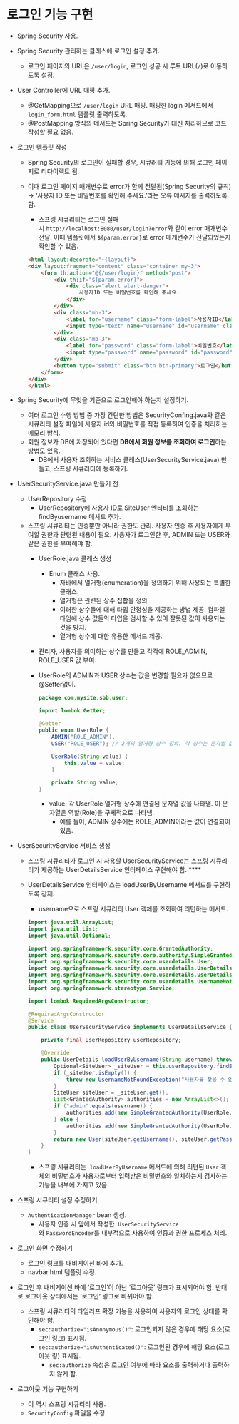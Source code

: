 # 로그인 기능 구현

- Spring Security 사용.
- Spring Security 관리하는 클래스에 로그인 설정 추가.
    - 로그인 페이지의 URL은 `/user/login`, 로그인 성공 시 루트 URL(`/`)로 이동하도록 설정.
- User Controller에 URL 매핑 추가.
    - @GetMapping으로 `/user/login` URL 매핑. 매핑한 login 메서드에서 `login_form.html` 템플릿 출력하도록.
    - @PostMapping 방식의 메서드는 Spring Security가 대신 처리하므로 코드 작성할 필요 없음.
- 로그인 템플릿 작성
    - Spring Security의 로그인이 실패할 경우, 시큐러티 기능에 의해 로그인 페이지로 리다이렉트 됨.
    - 이때 로그인 페이지 매개변수로 error가 함께 전달됨(Spring Security의 규칙) → ‘사용자 ID 또는 비밀번호를 확인해 주세요.’라는 오류 메시지를 출력하도록 함.
        - 스프링 시큐리티는 로그인 실패 시 `http://localhost:8080/user/login?error`와 같이 error 매개변수 전달. 이때 템플릿에서 `${param.error}`로 error 매개변수가 전달되었는지 확인할 수 있음.
        
        ```html
        <html layout:decorate="~{layout}">
        <div layout:fragment="content" class="container my-3">
            <form th:action="@{/user/login}" method="post">
                <div th:if="${param.error}">
                    <div class="alert alert-danger">
                        사용자ID 또는 비밀번호를 확인해 주세요.
                    </div>
                </div>
                <div class="mb-3">
                    <label for="username" class="form-label">사용자ID</label>
                    <input type="text" name="username" id="username" class="form-control">
                </div>
                <div class="mb-3">
                    <label for="password" class="form-label">비밀번호</label>
                    <input type="password" name="password" id="password" class="form-control">
                </div>
                <button type="submit" class="btn btn-primary">로그인</button>
            </form>
        </div>
        </html>
        
        ```
        

- Spring Security에 무엇을 기준으로 로그인해야 하는지 설정하기.
    - 여러 로그인 수행 방법 중 가장 간단한 방법은 SecurityConfing.java와 같은 시큐리티 설정 파일에 사용자 id와 비밀번호를 직접 등록하여 인증을 처리하는 메모리 방식.
    - 회원 정보가 DB에 저장되어 있다면 **DB에서 회원 정보를 조회하여 로그인**하는 방법도 있음.
        - DB에서 사용자 조회하는 서비스 클래스(UserSecurityService.java) 만들고, 스프링 시큐러티에 등록하기.

- UserSecurityService.java 만들기 전
    - UserRepository 수정
        - UserRepository에 사용자 ID로 SiteUser 엔티티를 조회하는 findByusername 메서드 추가.
    - 스프링  시큐리티는 인증뿐만 아니라 권한도 관리. 사용자 인증 후 사용자에게 부여할 권한과 관련된 내용이 필요. 사용자가 로그인한 후, ADMIN 또는 USER와 같은 권한을 부여해야 함.
        - UserRole.java 클래스 생성
            - Enum 클래스 사용.
                - 자바에서 열거형(enumeration)을 정의하기 위해 사용되는 특별한 클래스.
                - 열거형은 관련된 상수 집합을 정의
                - 이러한 상수들에 대해 타입 안정성을 제공하는 방법 제공. 컴파일 타임에 상수 값들의 타입을 검사할 수 있어 잘못된 값이 사용되는 것을 방지.
                - 열거형 상수에 대한 유용한 메서드 제공.
        - 관리자, 사용자를 의미하는 상수를 만들고 각각에 ROLE_ADMIN, ROLE_USER 값 부여.
        - UserRole의 ADMIN과 USER 상수는 값을 변경할 필요가 없으므로 @Setter없이.
            
            ```java
            package com.mysite.sbb.user;
            
            import lombok.Getter;
            
            @Getter
            public enum UserRole {
                ADMIN("ROLE_ADMIN"),
                USER("ROLE_USER"); // 2개의 열거형 상수 정의. 각 상수는 문자열 값을 가짐.
            
                UserRole(String value) {
                    this.value = value;
                }
            
                private String value;
            }
            
            ```
            
            - value: 각 UserRole 열거형 상수에 연결된 문자열 값을 나타냄. 이 문자열은 역할(Role)을 구체적으로 나타냄.
                - 예를 들어, ADMIN 상수에는 ROLE_ADMIN이라는 값이 연결되어 있음.

- UserSecurityService 서비스 생성
    - 스프링 시큐리티가 로그인 시 사용할 UserSecurityService는 스프링 시큐리티가 제공하는 UserDetailsService 인터페이스 구현해야 함. ****
    - UserDetailsService 인터페이스는 loadUserByUsername 메서드를 구현하도록 강제.
        - username으로 스프링 시큐리티 User 객체를 조회하여 리턴하는 메서드.
        
        ```java
        import java.util.ArrayList;
        import java.util.List;
        import java.util.Optional;
        
        import org.springframework.security.core.GrantedAuthority;
        import org.springframework.security.core.authority.SimpleGrantedAuthority;
        import org.springframework.security.core.userdetails.User;
        import org.springframework.security.core.userdetails.UserDetails;
        import org.springframework.security.core.userdetails.UserDetailsService;
        import org.springframework.security.core.userdetails.UsernameNotFoundException;
        import org.springframework.stereotype.Service;
        
        import lombok.RequiredArgsConstructor;
        
        @RequiredArgsConstructor
        @Service
        public class UserSecurityService implements UserDetailsService {
        
            private final UserRepository userRepository;
        
            @Override
            public UserDetails loadUserByUsername(String username) throws UsernameNotFoundException {
                Optional<SiteUser> _siteUser = this.userRepository.findByusername(username);
                if (_siteUser.isEmpty()) {
                    throw new UsernameNotFoundException("사용자를 찾을 수 없습니다.");
                }
                SiteUser siteUser = _siteUser.get();
                List<GrantedAuthority> authorities = new ArrayList<>();
                if ("admin".equals(username)) {
                    authorities.add(new SimpleGrantedAuthority(UserRole.ADMIN.getValue()));
                } else {
                    authorities.add(new SimpleGrantedAuthority(UserRole.USER.getValue()));
                }
                return new User(siteUser.getUsername(), siteUser.getPassword(), authorities);
            }
        }
        ```
        
        - 스프링 시큐리티는  `loadUserByUsername` 메서드에 의해 리턴된 `User` 객체의 비밀번호가 사용자로부터 입력받은 비밀번호와 일치하는지 검사하는 기능을 내부에 가지고 있음.

- 스프링 시큐리티 설정 수정하기
    - `AuthenticationManager` bean 생성.
        - 사용자 인증 시 앞에서 작성한  `UserSecurityService`와 `PasswordEncoder`를 내부적으로 사용하여 인증과 권한 프로세스 처리.
        
- 로그인 화면 수정하기
    - 로그인 링크를 내비게이션 바에 추가.
    - navbar.html 템플릿 수정.
    
- 로그인 후 내비게이션 바에 ‘로그인’이 아닌 ‘로그아웃’ 링크가 표시되어야 함. 반대로 로그아웃 상태에서는 ‘로그인’ 링크로 바뀌어야 함.
    - 스프링 시큐리티의 타임리프 확장 기능을 사용하여 사용자의 로그인 상태를 확인해야 함.
        - `sec:authorize="isAnonymous()"`: 로그인되지 않은 경우에 해당 요소(로그인 링크) 표시됨.
        - `sec:authorize="isAuthenticated()"`: 로그인된 경우에 해당 요소(로그아웃 링) 표시됨.
            - `sec:authorize` 속성은 로그인 여부에 따라 요소를 출력하거나 출력하지 않게 함.
            
- 로그아웃 기능 구현하기
    - 이 역시 스프링 시큐리티 사용.
    - `SecurityConfig` 파일을 수정